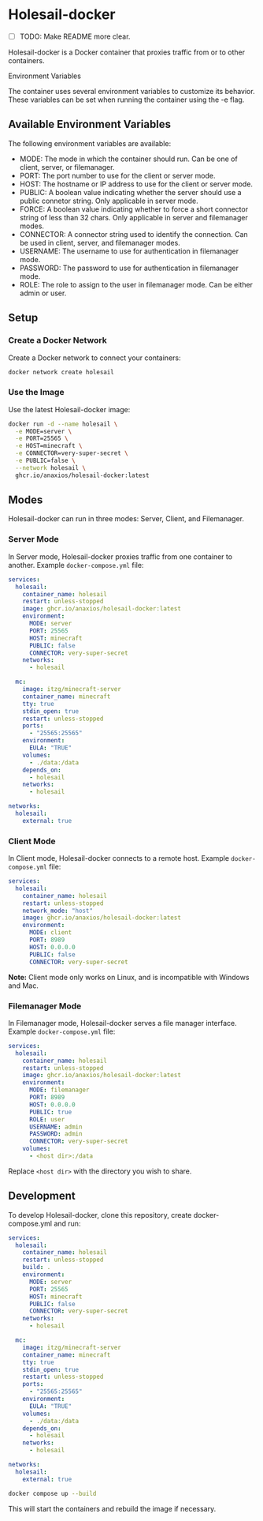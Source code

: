 # Holesail-docker

- [ ] TODO: Make README more clear.

Holesail-docker is a Docker container that proxies traffic from or to other containers.

Environment Variables

The container uses several environment variables to customize its behavior. These variables can be set when running the container using the -e flag.

## Available Environment Variables

The following environment variables are available:

- MODE: The mode in which the container should run. Can be one of client, server, or filemanager.
- PORT: The port number to use for the client or server mode.
- HOST: The hostname or IP address to use for the client or server mode.
- PUBLIC: A boolean value indicating whether the server should use a public connetor string. Only applicable in server mode.
- FORCE: A boolean value indicating whether to force a short connector string of less than 32 chars. Only applicable in server and filemanager modes.
- CONNECTOR: A connector string used to identify the connection. Can be used in client, server, and filemanager modes.
- USERNAME: The username to use for authentication in filemanager mode.
- PASSWORD: The password to use for authentication in filemanager mode.
- ROLE: The role to assign to the user in filemanager mode. Can be either admin or user.

## Setup

### Create a Docker Network

Create a Docker network to connect your containers:

```bash
docker network create holesail
```

### Use the Image

Use the latest Holesail-docker image:

```bash
docker run -d --name holesail \
  -e MODE=server \
  -e PORT=25565 \
  -e HOST=minecraft \
  -e CONNECTOR=very-super-secret \
  -e PUBLIC=false \
  --network holesail \
  ghcr.io/anaxios/holesail-docker:latest
```

## Modes

Holesail-docker can run in three modes: Server, Client, and Filemanager.

### Server Mode

In Server mode, Holesail-docker proxies traffic from one container to another. Example `docker-compose.yml` file:

```yaml
services:
  holesail:
    container_name: holesail
    restart: unless-stopped
    image: ghcr.io/anaxios/holesail-docker:latest
    environment:
      MODE: server
      PORT: 25565
      HOST: minecraft
      PUBLIC: false
      CONNECTOR: very-super-secret
    networks:
      - holesail

  mc:
    image: itzg/minecraft-server
    container_name: minecraft
    tty: true
    stdin_open: true
    restart: unless-stopped
    ports:
      - "25565:25565"
    environment:
      EULA: "TRUE"
    volumes:
      - ./data:/data
    depends_on:
      - holesail
    networks:
      - holesail

networks:
  holesail:
    external: true
```

### Client Mode

In Client mode, Holesail-docker connects to a remote host. Example `docker-compose.yml` file:

```yaml
services:
  holesail:
    container_name: holesail
    restart: unless-stopped
    network_mode: "host"
    image: ghcr.io/anaxios/holesail-docker:latest
    environment:
      MODE: client
      PORT: 8989
      HOST: 0.0.0.0
      PUBLIC: false
      CONNECTOR: very-super-secret
```

**Note:** Client mode only works on Linux, and is incompatible with Windows and Mac.

### Filemanager Mode

In Filemanager mode, Holesail-docker serves a file manager interface. Example `docker-compose.yml` file:

```yaml
services:
  holesail:
    container_name: holesail
    restart: unless-stopped
    image: ghcr.io/anaxios/holesail-docker:latest
    environment:
      MODE: filemanager
      PORT: 8989
      HOST: 0.0.0.0
      PUBLIC: true
      ROLE: user
      USERNAME: admin
      PASSWORD: admin
      CONNECTOR: very-super-secret
    volumes:
      - <host dir>:/data
```

Replace `<host dir>` with the directory you wish to share.

## Development

To develop Holesail-docker, clone this repository, create docker-compose.yml and run:

```yaml
services:
  holesail:
    container_name: holesail
    restart: unless-stopped
    build: .
    environment:
      MODE: server
      PORT: 25565
      HOST: minecraft
      PUBLIC: false
      CONNECTOR: very-super-secret
    networks:
      - holesail

  mc:
    image: itzg/minecraft-server
    container_name: minecraft
    tty: true
    stdin_open: true
    restart: unless-stopped
    ports:
      - "25565:25565"
    environment:
      EULA: "TRUE"
    volumes:
      - ./data:/data
    depends_on:
      - holesail
    networks:
      - holesail

networks:
  holesail:
    external: true
```

```bash
docker compose up --build
```

This will start the containers and rebuild the image if necessary.

